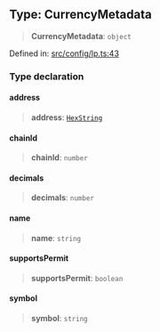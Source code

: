 
## Type: CurrencyMetadata

> **CurrencyMetadata**: `object`

Defined in: [src/config/lp.ts:43](https://github.com/centrifuge/sdk/blob/53d114090a2f30046959761b9bf8f6f2a6b15867/src/config/lp.ts#L43)

### Type declaration

#### address

> **address**: [`HexString`](#type-hexstring)

#### chainId

> **chainId**: `number`

#### decimals

> **decimals**: `number`

#### name

> **name**: `string`

#### supportsPermit

> **supportsPermit**: `boolean`

#### symbol

> **symbol**: `string`
